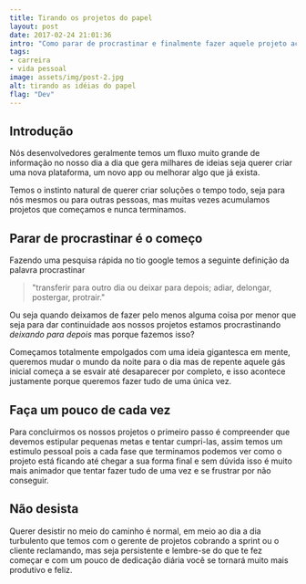 ```yaml
---
title: Tirando os projetos do papel
layout: post
date: 2017-02-24 21:01:36
intro: "Como parar de procrastinar e finalmente fazer aquele projeto acontecer."
tags: 
- carreira 
- vida pessoal
image: assets/img/post-2.jpg
alt: tirando as idéias do papel
flag: "Dev"
---
```


## Introdução

Nós desenvolvedores geralmente temos um fluxo muito grande de informação no nosso dia a dia que gera milhares de ideias seja querer criar uma nova plataforma, um novo app ou melhorar algo que já exista.

Temos o instinto natural de querer criar soluções o tempo todo, seja para nós mesmos ou para outras pessoas, mas muitas vezes acumulamos projetos que começamos e nunca terminamos.

## Parar de procrastinar é o começo

Fazendo uma pesquisa rápida no tio google temos a seguinte definição da palavra procrastinar 
<blockquote cite="http://google.com.br">
	<p>"transferir para outro dia ou deixar para depois; adiar, delongar, postergar, protrair."</p>
</blockquote>

Ou seja quando deixamos de fazer pelo menos alguma coisa por menor que seja para dar continuidade aos nossos projetos estamos procrastinando <em>deixando para depois</em> mas porque fazemos isso?

Começamos totalmente empolgados com uma ideia gigantesca em mente, queremos mudar o mundo da noite para o dia mas de repente aquele gás inicial começa a se esvair até desaparecer por completo, e isso acontece justamente porque queremos fazer tudo de uma única vez.

## Faça um pouco de cada vez

Para concluirmos os nossos projetos o primeiro passo é compreender que devemos estipular pequenas metas e tentar cumpri-las, assim temos um estimulo pessoal pois a cada fase que terminamos podemos ver como o projeto está ficando até chegar a sua forma final e sem dúvida isso é muito mais animador que tentar fazer tudo de uma vez e se frustrar por não conseguir.

## Não desista

Querer desistir no meio do caminho é normal, em meio ao dia a dia turbulento que temos com o gerente de projetos cobrando a sprint ou o cliente reclamando, mas seja persistente e lembre-se do que te fez começar e com um pouco de dedicação diária você se tornará muito mais produtivo e feliz.